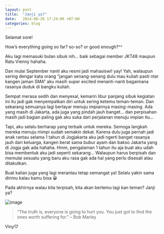 ```yaml
---
layout: post
title:  "Janji ya?"
date:   2014-08-26 17:24:06 +07:00
categories: blog
---
```

Selamat sore!

How’s everything going so far? so-so? or good enough?^^

Aku lagi memasuki bulan sibuk nih… baik sebagai member JKT48 maupun Ratu Vienny hahaha.

Dan mulai September nanti aku resmi jadi mahasiswi! yay! Yah, walaupun sering dengar kata orang “jangan senang-senang dulu mau kuliah pasti ntar kangen jaman SMA” aku masih super excited menanti-nanti bagaimana rasanya duduk di bangku kuliah.

Sempat merasa sedih dan menyesal, kemarin libur panjang sibuk kegiatan ini itu jadi gak menyempatkan diri untuk sering ketemu teman-teman. Dan sekarang semuanya lagi berlayar menuju impiannya masing-masing. Ada yang masih di Jakarta, ada juga yang pindah jauh banget… dan perpisahan masih jadi bagian paling gak aku suka dari perjalanan menuju impian itu…

Tapi, aku selalu berharap yang terbaik untuk mereka. Semoga langkah mereka menuju mimpi sudah semakin dekat. Karena dulu juga pernah jadi anak rantau selama 1 tahun di Jogjakarta aku jadi ngerti banget rasanya jauh dari keluarga, kangen berat sama bubur ayam dan bakso Jakarta yang di Jogja gak ada hahaha. Hmm, pengalaman 1 tahun itu aja buat aku udah bisa membentuk aku jadi seperti sekarang… Walaupun harus berpisah dan memulai sesuatu yang baru aku rasa gak ada hal yang perlu disesali atau ditakutkan.

Buat kalian juga yang lagi merantau tetap semangat ya! Selalu yakin sama dirimu kalau kamu bisa 😀

Pada akhirnya walau kita terpisah, kita akan bertemu lagi kan teman?
Janji ya?

![image]({{site.baseurl}}/assets/img/wpid-mtf_gvqsy_477.jpg)

> “The truth is, everyone is going to hurt you. You just got to find the ones worth suffering for.” – Bob Marley

Viny♡
